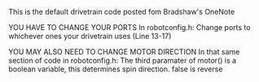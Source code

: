 This is the default drivetrain code posted fom Bradshaw's OneNote

YOU HAVE TO CHANGE YOUR PORTS
In robotconfig.h:
Change ports to whichever ones your drivetrain uses (Line 13-17)

YOU MAY ALSO NEED TO CHANGE MOTOR DIRECTION
In that same section of code in robotconfig.h:
The third paramater of motor() is a boolean variable, this determines spin direction. false is reverse
